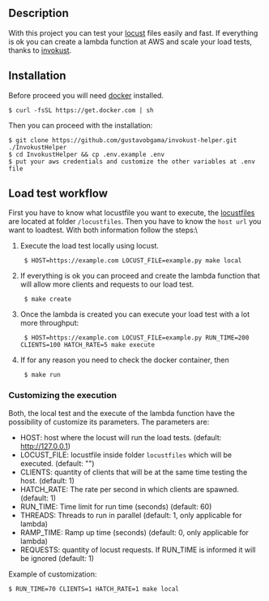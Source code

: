## Description

With this project you can test your [locust](https://locust.io) files easily and fast. If everything is ok you can create a lambda function at AWS and scale your load tests, thanks to [invokust](https://github.com/FutureSharks/invokust).

## Installation

Before proceed you will need [docker](https://docs.docker.com/install/) installed.

    $ curl -fsSL https://get.docker.com | sh

Then you can proceed with the installation:

    $ git clone https://github.com/gustavobgama/invokust-helper.git ./InvokustHelper
    $ cd InvokustHelper && cp .env.example .env
    $ put your aws credentials and customize the other variables at .env file

## Load test workflow

First you have to know what locustfile you want to execute, the [locustfiles](https://docs.locust.io/en/stable/quickstart.html#example-locustfile-py) are located at folder `/locustfiles`. Then you have to know the `host url` you want to loadtest. With both information follow the steps:\

1. Execute the load test locally using locust.

        $ HOST=https://example.com LOCUST_FILE=example.py make local

2. If everything is ok you can proceed and create the lambda function that will allow more clients and requests to our load test.

        $ make create

3. Once the lambda is created you can execute your load test with a lot more throughput:

        $ HOST=https://example.com LOCUST_FILE=example.py RUN_TIME=200 CLIENTS=100 HATCH_RATE=5 make execute

4. If for any reason you need to check the docker container, then

        $ make run

### Customizing the execution

Both, the local test and the execute of the lambda function have the possibility of customize its parameters. The parameters are:

* HOST: host where the locust will run the load tests. (default: http://127.0.0.1)
* LOCUST_FILE: locustfile inside folder `locustfiles` which will be executed. (default: "")
* CLIENTS: quantity of clients that will be at the same time testing the host. (default: 1)
* HATCH_RATE: The rate per second in which clients are spawned. (default: 1)
* RUN_TIME: Time limit for run time (seconds) (default: 60)
* THREADS: Threads to run in parallel (default: 1, only applicable for lambda)
* RAMP_TIME: Ramp up time (seconds) (default: 0, only applicable for lambda)
* REQUESTS: quantity of locust requests. If RUN_TIME is informed it will be ignored (default: 1)

Example of customization:

    $ RUN_TIME=70 CLIENTS=1 HATCH_RATE=1 make local
